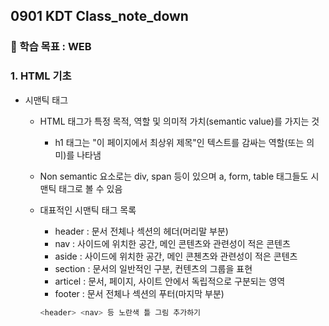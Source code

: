 ## 0901 KDT Class_note_down

### 🎯 학습 목표 : WEB

### 1. HTML 기초

- 시맨틱 태그

  - HTML 태그가 특정 목적, 역할 및 의미적 가치(semantic value)를 가지는 것

    - h1 태그는 "이 페이지에서 최상위 제목"인 텍스트를 감싸는 역할(또는 의미)를 나타냄

  - Non semantic 요소로는 div, span 등이 있으며 a, form, table 태그들도 시맨틱 태그로 볼 수 있음

  - 대표적인 시맨틱 태그 목록

    - header : 문서 전체나 섹션의 헤더(머리말 부분)
    - nav : 사이드에 위치한 공간, 메인 콘텐츠와 관련성이 적은 콘텐츠
    - aside : 사이드에 위치한 공간, 메인 콘첸츠와 관련성이 적은 콘텐츠
    - section : 문서의 일반적인 구분, 컨텐츠의 그룹을 표현
    - articel : 문서, 페이지, 사이트 안에서 독립적으로 구분되는 영역
    - footer : 문서 전체나 섹션의 푸터(마지막 부분)

    ```bash
    <header> <nav> 등 노란색 틀 그림 추가하기
    ```

     
